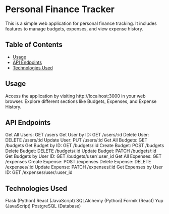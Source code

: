 # Personal Finance Tracker

This is a simple web application for personal finance tracking. It includes features to manage budgets, expenses, and view expense history.

## Table of Contents

- [Usage](#usage)
- [API Endpoints](#api-endpoints)
- [Technologies Used](#technologies-used)


## Usage
Access the application by visiting http://localhost:3000 in your web browser.
Explore different sections like Budgets, Expenses, and Expense History.

## API Endpoints
Get All Users: GET /users
Get User by ID: GET /users/:id
Delete User: DELETE /users/:id
Update User: PUT /users/:id
Get All Budgets: GET /budgets
Get Budget by ID: GET /budgets/:id
Create Budget: POST /budgets
Delete Budget: DELETE /budgets/:id
Update Budget: PATCH /budgets/:id
Get Budgets by User ID: GET /budgets/user/:user_id
Get All Expenses: GET /expenses
Create Expense: POST /expenses
Delete Expense: DELETE /expenses/:id
Update Expense: PATCH /expenses/:id
Get Expenses by User ID: GET /expenses/user/:user_id

## Technologies Used
Flask (Python)
React (JavaScript)
SQLAlchemy (Python)
Formik (React)
Yup (JavaScript)
PostgreSQL (Database)
